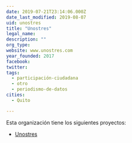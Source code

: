 ```yaml
---
date: 2019-07-21T23:14:06.000Z
date_last_modified: 2019-08-07
uid: unostres
title: "Unostres"
legal_name: 
description: ""
org_type: 
website: www.unostres.com
year_founded: 2017
facebook: 
twitter: 
tags:
  - participación-ciudadana
  - otro
  - periodismo-de-datos
cities: 
  - Quito

---
```


Esta organización tiene los siguientes proyectos:

- [Unostres](/proyectos/unostres)
